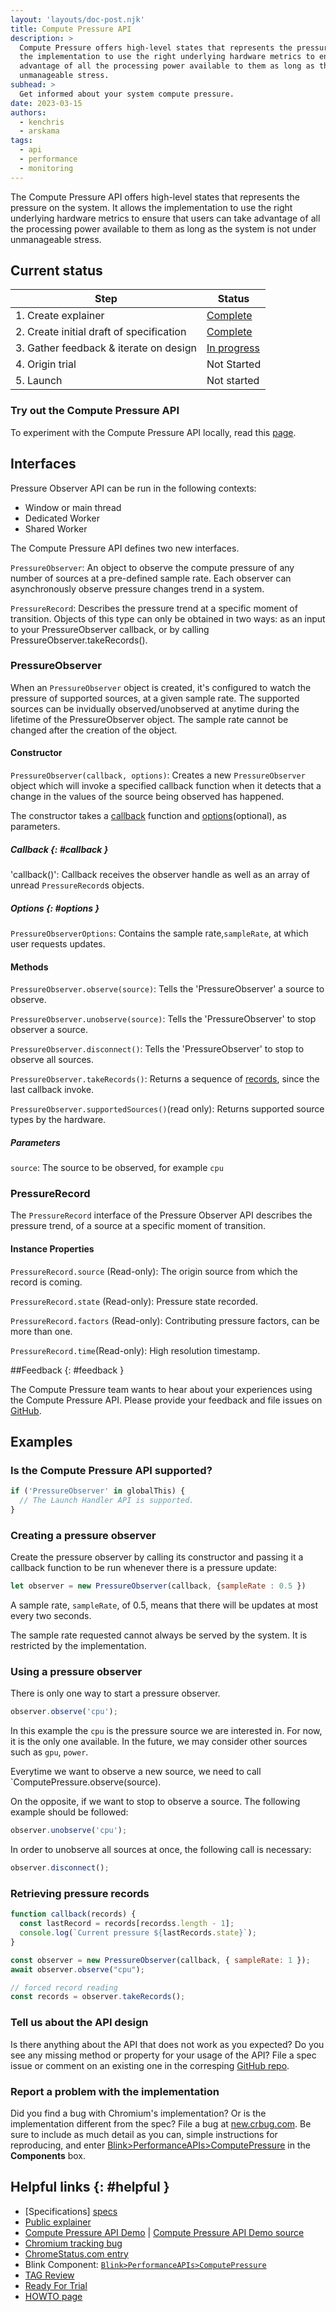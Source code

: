 ```yaml
---
layout: 'layouts/doc-post.njk'
title: Compute Pressure API
description: >
  Compute Pressure offers high-level states that represents the pressure on the system. It allows 
  the implementation to use the right underlying hardware metrics to ensure that users can take 
  advantage of all the processing power available to them as long as the system is not under 
  unmanageable stress.
subhead: >
  Get informed about your system compute pressure.
date: 2023-03-15
authors:
  - kenchris
  - arskama
tags:
  - api
  - performance
  - monitoring
---
```


The Compute Pressure API offers high-level states that represents the pressure on the system.
It allows the implementation to use the right underlying hardware metrics to ensure that users can
take advantage of all the processing power available to them as long as the system is not under 
unmanageable stress.

## Current status

<div class="table-wrapper scrollbar">

| Step                                     | Status                              |
| ---------------------------------------- | ----------------------------------  |
| 1. Create explainer                      | [Complete][explainer]               |
| 2. Create initial draft of specification | [Complete][specs]                   |
| 3. Gather feedback & iterate on design   | [In progress](#feedback)            |
| 4. Origin trial                          | Not Started                         |
| 5. Launch                                | Not started                         |

</div>

### Try out the Compute Pressure API

To experiment with the Compute Pressure API locally, read this [page][how-to].

## Interfaces

Pressure Observer API can be run in the following contexts:
- Window or main thread
- Dedicated Worker
- Shared Worker

The Compute Pressure API defines two new interfaces.

`PressureObserver`: An object to observe the compute pressure of any number of sources at a 
pre-defined sample rate.
Each observer can asynchronously observe pressure changes trend in a system.

`PressureRecord`: Describes the pressure trend at a specific moment of transition.
Objects of this type can only be obtained in two ways: as an input to your PressureObserver
 callback, or by calling PressureObserver.takeRecords().

### PressureObserver

When an `PressureObserver` object is created, it's configured to watch the pressure of supported 
sources, at a given sample rate. The supported sources can be invidually observed/unobserved at 
anytime during the lifetime of the PressureObserver object. The sample rate cannot be changed 
after the creation of the object.

#### Constructor

`PressureObserver(callback, options)`: Creates a new `PressureObserver` object which will invoke
 a specified callback function when it detects that a change in the values of the source being observed has happened.

The constructor takes a [callback](#callback) function and [options](#options)(optional), as parameters.

##### Callback {: #callback }

'callback()': Callback receives the observer handle as well as an array of unread `PressureRecord`s objects.

##### Options {: #options }

`PressureObserverOptions`: Contains the sample rate,`sampleRate`, at which user requests updates.

#### Methods

`PressureObserver.observe(source)`: Tells the 'PressureObserver' a source to observe.

`PressureObserver.unobserve(source)`: Tells the 'PressureObserver' to stop observer a source.

`PressureObserver.disconnect()`: Tells the 'PressureObserver' to stop to observe all sources.

`PressureObserver.takeRecords()`: Returns a sequence of [records](#records), since the last callback invoke.

`PressureObserver.supportedSources()`(read only): Returns supported source types by the hardware.

##### Parameters

`source`: The source to be observed, for example `cpu`

### PressureRecord

The `PressureRecord` interface of the Pressure Observer API describes the pressure trend, of a 
source at a specific moment of transition.

#### Instance Properties

`PressureRecord.source` (Read-only): The origin source from which the record is coming.

`PressureRecord.state` (Read-only): Pressure state recorded.

`PressureRecord.factors` (Read-only): Contributing pressure factors, can be more than one.

`PressureRecord.time`(Read-only): High resolution timestamp.

##Feedback {: #feedback }

The Compute Pressure team wants to hear about your experiences using the Compute Pressure API.
Please provide your feedback and file issues on [GitHub][issues].

## Examples

### Is the Compute Pressure API supported?

```js
if ('PressureObserver' in globalThis) {
  // The Launch Handler API is supported.
}
```
### Creating a pressure observer

Create the pressure observer by calling its constructor and passing it a callback function to be 
run whenever there is a pressure update:

```js
let observer = new PressureObserver(callback, {sampleRate : 0.5 })
```

A sample rate, `sampleRate`, of 0.5, means that there will be updates at most every two seconds.

The sample rate requested cannot always be served by the system. It is restricted by the 
implementation.

### Using a pressure observer

There is only one way to start a pressure observer.

```js
observer.observe('cpu');
```
In this example the `cpu` is the pressure source we are interested in. For now, it is the only one 
available. In the future, we may consider other sources such as `gpu`, `power`.

Everytime we want to observe a new source, we need to call `ComputePressure.observe(source).

On the opposite, if we want to stop to observe a source. The following example should be followed:

```js
observer.unobserve('cpu');
```

In order to unobserve all sources at once, the following call is necessary:

```js
observer.disconnect();
```

### Retrieving pressure records

```js
function callback(records) {
  const lastRecord = records[recordss.length - 1];
  console.log(`Current pressure ${lastRecords.state}`);
}

const observer = new PressureObserver(callback, { sampleRate: 1 });
await observer.observe("cpu");

// forced record reading
const records = observer.takeRecords();
```

### Tell us about the API design
Is there anything about the API that does not work as you expected? Do you see any missing method
or property for your usage of the API? File a spec issue or comment on an existing one in the
corresping [GitHub repo][issues].

### Report a problem with the implementation
Did you find a bug with Chromium's implementation? Or is the implementation different from the spec?
File a bug at [new.crbug.com](https://new.crbug.com). Be sure to include as much detail as you can,
simple instructions for reproducing, and enter [Blink>PerformanceAPIs>ComputePressure][blink-component] in the **Components** box.



## Helpful links {: #helpful }
- [Specifications] [specs]
- [Public explainer][explainer]
- [Compute Pressure API Demo][demo] | [Compute Pressure API Demo source][demo-source]
- [Chromium tracking bug][cr-bug]
- [ChromeStatus.com entry][cr-status]
- Blink Component: [`Blink>PerformanceAPIs>ComputePressure`][blink-component]
- [TAG Review](https://github.com/w3ctag/design-reviews/issues/795)
- [Ready For Trial][dev-trial]
- [HOWTO page][how-to]

[specs]: https://w3c.github.io/compute-pressure/
[issues]: https://github.com/w3c/compute-pressure/issues
[demo]:  https://w3c.github.io/compute-pressure/demo/
[demo-source]: https://github.com/w3c/compute-pressure/tree/main/demo
[explainer]: https://github.com/w3c/compute-pressure#readme
[cr-bug]: https://bugs.chromium.org/p/chromium/issues/detail?id=1231886
[cr-status]: https://chromestatus.com/feature/5597608644968448
[blink-component]: https://bugs.chromium.org/p/chromium/issues/list?q=component:Blink%3EPerformanceAPIs%3EComputePressure
[dev-trial]: https://groups.google.com/a/chromium.org/g/blink-dev/c/-1ciwdn23J4/m/CuCT52x3DgAJ
[how-to]: https://github.com/w3c/compute-pressure/blob/main/HOWTO.md
